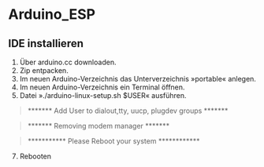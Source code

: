 # Arduino_ESP
## IDE installieren
1. Über arduino.cc downloaden.
2. Zip entpacken.
3. Im neuen Arduino-Verzeichnis das Unterverzeichnis »portable« anlegen.
4. Im neuen Arduino-Verzeichnis ein Terminal öffnen.
5. Datei »./arduino-linux-setup.sh $USER« ausführen.

> ******* Add User to dialout,tty, uucp, plugdev groups *******

> ******* Removing modem manager *******

> *********** Please Reboot your system ************

7. Rebooten
